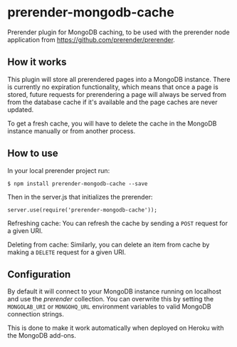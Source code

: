 prerender-mongodb-cache
=======================

Prerender plugin for MongoDB caching, to be used with the prerender node application from https://github.com/prerender/prerender.

How it works
------------

This plugin will store all prerendered pages into a MongoDB instance. There is currently no expiration functionality, which means that once a page is stored, future requests for prerendering a page will always be served from from the database cache if it's available and the page caches are never updated.

To get a fresh cache, you will have to delete the cache in the MongoDB instance manually or from another process.

How to use
----------

In your local prerender project run:

    $ npm install prerender-mongodb-cache --save

Then in the server.js that initializes the prerender:

    server.use(require('prerender-mongodb-cache'));

Refreshing cache: You can refresh the cache by sending a `POST`
request for a given URI.

Deleting from cache: Similarly, you can delete an item from cache by
making a `DELETE` request for a given URI.

Configuration
-------------

By default it will connect to your MongoDB instance running on localhost and use the *prerender* collection. You can overwrite this by setting the `MONGOLAB_URI` or `MONGOHQ_URL` environment variables to valid MongoDB connection strings.

This is done to make it work automatically when deployed on Heroku with the MongoDB add-ons.
